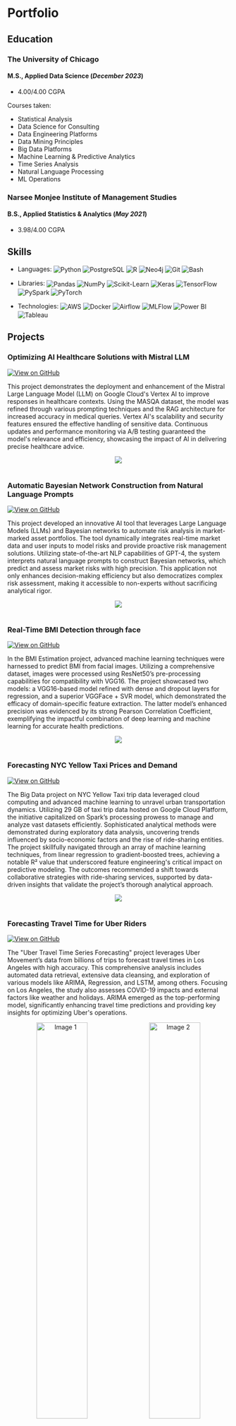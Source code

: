 # Portfolio

## Education					       		
### The University of Chicago
#### M.S., Applied Data Science (_December 2023_)
 - 4.00/4.00 CGPA

Courses taken:
 - Statistical Analysis
 - Data Science for Consulting
 - Data Engineering Platforms
 - Data Mining Principles
 - Big Data Platforms
 - Machine Learning & Predictive Analytics
 - Time Series Analysis
 - Natural Language Processing
 - ML Operations
  
### Narsee Monjee Institute of Management Studies
#### B.S., Applied Statistics & Analytics (_May 2021_)
 - 3.98/4.00 CGPA

## Skills
- Languages:
  <img style="vertical-align: middle;" alt="Python" src="https://img.shields.io/badge/Python-3670A0?style=flat-square&logo=python&logoColor=ffdd54" />
  <img style="vertical-align: middle;" alt="PostgreSQL" src="https://img.shields.io/badge/PostgreSQL-%23316192.svg?style=flai-square&logo=postgresql&logoColor=white" />
  <img style="vertical-align: middle;" alt="R" src="https://img.shields.io/badge/R-%23276DC3.svg?style=flat-square&logo=r&logoColor=white" />
  <img style="vertical-align: middle;" alt="Neo4j" src="https://img.shields.io/badge/Neo4j-008CC1?style=flat-square&logo=neo4j&logoColor=white" />
  <img style="vertical-align: middle;" alt="Git" src="https://img.shields.io/badge/-Git-F05032?style=flat-square&logo=git&logoColor=white" />
  <img style="vertical-align: middle;" alt="Bash" src="https://img.shields.io/badge/Bash-%23121011.svg?style=flat-square&logo=gnu-bash&logoColor=white" />
<!-- Libraries:  Seaborn, LangChain -->
- Libraries:
  <img style="vertical-align: middle;" alt="Pandas" src="https://img.shields.io/badge/Pandas-%23150458.svg?style=flat-square&logo=pandas&logoColor=white" />
  <img style="vertical-align: middle;" alt="NumPy" src="https://img.shields.io/badge/NumPy-%23013243.svg?style=flat-square&logo=numpy&logoColor=white" />
  <img style="vertical-align: middle;" alt="Scikit-Learn" src="https://img.shields.io/badge/scikit--learn-%23F7931E.svg?style=flat-square&logo=scikit-learn&logoColor=white" />
  <img style="vertical-align: middle;" alt="Keras" src="https://img.shields.io/badge/Keras-%23D00000.svg?style=flat-square&logo=Keras&logoColor=white" />
  <img style="vertical-align: middle;" alt="TensorFlow" src="https://img.shields.io/badge/TensorFlow-%23FF6F00.svg?style=flat-square&logo=TensorFlow&logoColor=white" />
  <img style="vertical-align: middle;" alt="PySpark" src="https://img.shields.io/badge/PySpark-E25A1C?logo=apachespark&logoColor=fff&style=flat-square" />
  <img style="vertical-align: middle;" alt="PyTorch" src="https://img.shields.io/badge/PyTorch-EE4C2C?style=flat-square&logo=pytorch&logoColor=white" />
<!-- Technologies: Snowflake -->
- Technologies:
  <img style="vertical-align: middle;" alt="AWS" src="https://img.shields.io/badge/Amazon_AWS-232F3E?style=flat-square&logo=amazon-aws&logoColor=white" />
  <img style="vertical-align: middle;" alt="Docker" src="https://img.shields.io/badge/-Docker-46a2f1?style=flat-square&logo=docker&logoColor=white" />
  <img style="vertical-align: middle;" alt="Airflow" src="https://img.shields.io/badge/Airflow-017CEE?logo=apacheairflow&logoColor=fff&style=flat-squar" />
  <img style="vertical-align: middle;" alt="MLFlow" src="https://img.shields.io/badge/MLflow-0194E2?logo=mlflow&logoColor=fff&style=flat-square" />
  <img style="vertical-align: middle;" alt="Power BI" src="https://img.shields.io/badge/PowerBI-F2C811?style=flat-square&logo=Power%20BI&logoColor=white" />
  <img style="vertical-align: middle;" alt="Tableau" src="https://img.shields.io/badge/Tableau-E97627?style=flat-square&logo=Tableau&logoColor=white" />
<p>
</p>

## Projects
### Optimizing AI Healthcare Solutions with Mistral LLM
[![View on GitHub](https://img.shields.io/badge/GitHub-View_on_GitHub-blue?logo=GitHub)](https://github.com/dsgala/AI-Healthcare-Solutions-with-Mistral.git)

This project demonstrates the deployment and enhancement of the Mistral Large Language Model (LLM) on Google Cloud's Vertex AI to improve responses in healthcare contexts. Using the MASQA dataset, the model was refined through various prompting techniques and the RAG architecture for increased accuracy in medical queries. Vertex AI's scalability and security features ensured the effective handling of sensitive data. Continuous updates and performance monitoring via A/B testing guaranteed the model's relevance and efficiency, showcasing the impact of AI in delivering precise healthcare advice.
<br>
<center><img src="assets/MLOps_pipeline.png"/></center>
<br>

### Automatic Bayesian Network Construction from Natural Language Prompts
[![View on GitHub](https://img.shields.io/badge/GitHub-View_on_GitHub-blue?logo=GitHub)](https://github.com/dsgala/Automated-Bayesian-Networks)

This project developed an innovative AI tool that leverages Large Language Models (LLMs) and Bayesian networks to automate risk analysis in market-marked asset portfolios. The tool dynamically integrates real-time market data and user inputs to model risks and provide proactive risk management solutions. Utilizing state-of-the-art NLP capabilities of GPT-4, the system interprets natural language prompts to construct Bayesian networks, which predict and assess market risks with high precision. This application not only enhances decision-making efficiency but also democratizes complex risk assessment, making it accessible to non-experts without sacrificing analytical rigor.
<br>
<center><img src="assets/Bayesian_Methodology.jpeg"/></center>
<br>

### Real-Time BMI Detection through face
[![View on GitHub](https://img.shields.io/badge/GitHub-View_on_GitHub-blue?logo=GitHub)](https://github.com/dsgala/Face2BMI)

In the BMI Estimation project, advanced machine learning techniques were harnessed to predict BMI from facial images. Utilizing a comprehensive dataset, images were processed using ResNet50’s pre-processing capabilities for compatibility with VGG16. The project showcased two models: a VGG16-based model refined with dense and dropout layers for regression, and a superior VGGFace + SVR model, which demonstrated the efficacy of domain-specific feature extraction. The latter model’s enhanced precision was evidenced by its strong Pearson Correlation Coefficient, exemplifying the impactful combination of deep learning and machine learning for accurate health predictions.
<br>
<center><img src="assets/Face2BMI.jpeg"/></center>
<br>


### Forecasting NYC Yellow Taxi Prices and Demand
[![View on GitHub](https://img.shields.io/badge/GitHub-View_on_GitHub-blue?logo=GitHub)](https://github.com/dsgala/Forecasting-NYC-Yellow-Taxi-Prices-and-Demand)

The Big Data project on NYC Yellow Taxi trip data leveraged cloud computing and advanced machine learning to unravel urban transportation dynamics. Utilizing 29 GB of taxi trip data hosted on Google Cloud Platform, the initiative capitalized on Spark’s processing prowess to manage and analyze vast datasets efficiently. Sophisticated analytical methods were demonstrated during exploratory data analysis, uncovering trends influenced by socio-economic factors and the rise of ride-sharing entities. The project skillfully navigated through an array of machine learning techniques, from linear regression to gradient-boosted trees, achieving a notable R² value that underscored feature engineering's critical impact on predictive modeling. The outcomes recommended a shift towards collaborative strategies with ride-sharing services, supported by data-driven insights that validate the project’s thorough analytical approach.
<br>
<center><img src="assets/Big_Data_Pipeline.jpeg"/></center>
<br>

### Forecasting Travel Time for Uber Riders
[![View on GitHub](https://img.shields.io/badge/GitHub-View_on_GitHub-blue?logo=GitHub)](https://github.com/dsgala/Uber-Movements)

The "Uber Travel Time Series Forecasting" project leverages Uber Movement’s data from billions of trips to forecast travel times in Los Angeles with high accuracy. This comprehensive analysis includes automated data retrieval, extensive data cleansing, and exploration of various models like ARIMA, Regression, and LSTM, among others. Focusing on Los Angeles, the study also assesses COVID-19 impacts and external factors like weather and holidays. ARIMA emerged as the top-performing model, significantly enhancing travel time predictions and providing key insights for optimizing Uber's operations.
<br>
</div>
<div style="text-align: center;"> 
  <img src="assets/Uber_Movements_1.png" alt="Image 1" style="width: 48%; margin-right: 2%;">
  <img src="assets/Uber_Movements_2.png" alt="Image 2" style="width: 48%;">
</div>
<br>

### Data-Driven Strategies for Optimizing Term Deposit Sales
[![Open Notebook](https://img.shields.io/badge/Jupyter-Open_Notebook-blue?logo=Jupyter)](Projects/Data-Driven-Strategies-for-Optimizing-Term-Deposit-Sales.html)
[![View on GitHub](https://img.shields.io/badge/GitHub-View_on_GitHub-blue?logo=GitHub)](https://github.com/dsgala/Data-Driven-Strategies-for-Optimizing-Term-Deposit-Sales)

In the project aimed at optimizing term deposit sales, I initiated the process with detailed data preprocessing, including the careful treatment of missing values and the transformation of categorical variables. This was followed by insightful feature engineering to enhance the dataset's predictive potential. Selecting a Random Forest Classifier for its robust adaptability to complex datasets, they meticulously tuned the model, incorporating SMOTE to mitigate class imbalance challenges This led me to provide recommendations to enhance marketing strategies and improve customer satisfaction and subscription rates.
<br>
<center><img src="assets/data_mining.png"/></center>
<br>

### Developing a Personalized Recommendation Engine for E-commerce
[![Open Notebook](https://img.shields.io/badge/Jupyter-Open_Notebook-blue?logo=Jupyter)](Projects/E-Commerce-Recommendation-Code.html)
[![View on GitHub](https://img.shields.io/badge/GitHub-View_on_GitHub-blue?logo=GitHub)](https://github.com/dsgala/E-Commerce-Recommendation-System)

In this project, I applied an unsupervised learning technique using the RFM (Recency, Frequency, Monetary Value) model to segment the e-commerce website's customers into distinct groups. By conducting extensive descriptive statistics, I established a refined dataset that facilitated the segmentation process. Utilizing the K-Means clustering algorithm, I classified customers into mutually exclusive groups based on their purchasing patterns. This enabled the creation of personalized recommendations for each segment, significantly enhancing the potential for increased sales and customer engagement.
<br>
<center><img src="assets/R-F-M.jpg"/></center>
<br>

## Work Experience
**Business Analyst @ Jones Lang LaSalle (_January 2024 - Present_)**

**Enterprise Data Analyst Intern @ NXP Semiconductors (_June 2023 - December 2023_)**

**Associate Analyst @ Deloitte (_July 2021 - July 2022_)**

---
<center>© 2020 Khanh Tran. Powered by Jekyll and the Minimal Theme.</center>
